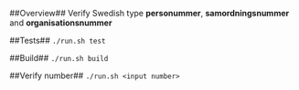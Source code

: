 ##Overview##
Verify Swedish type **personummer**, **samordningsnummer** and **organisationsnummer**

##Tests##
`./run.sh test`

##Build##
`./run.sh build`

##Verify number##
`./run.sh <input number>`
